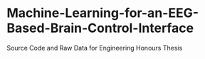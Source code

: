 # Machine-Learning-for-an-EEG-Based-Brain-Control-Interface
Source Code and Raw Data for Engineering Honours Thesis

